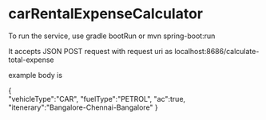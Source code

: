 # carRentalExpenseCalculator

To run the service, use gradle bootRun or mvn spring-boot:run

It accepts JSON POST request with request uri as localhost:8686/calculate-total-expense

example body is

{  
   "vehicleType":"CAR",
   "fuelType":"PETROL",
   "ac":true,
   "itenerary":"Bangalore-Chennai-Bangalore"
}
